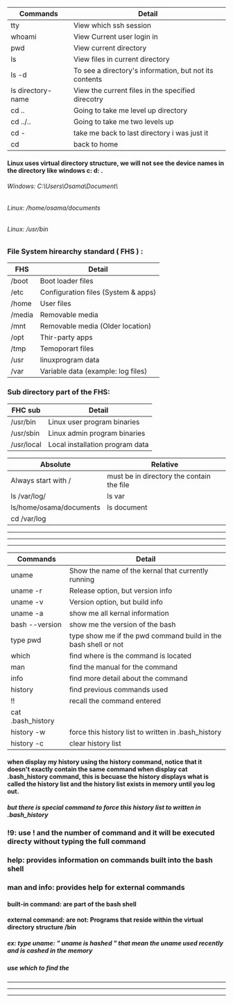 Commands|Detail
---|---|
tty|View which ssh session
whoami|View Current user login in
pwd|View current directory
ls|View files in current directory
ls -d|To see a directory's information, but not its contents  
ls directory-name|View the current files in the specified direcotry 
cd ..|Going to take me level up directory 
cd ../..|Going to take me two levels up
cd -| take me back to last directory i was just it 
cd|back to home

#### Linux uses virtual directory structure, we will not see the device names in the directory like windows c: d: . 
###### Windows: C:\Users\Osama\Document\
###### Linux: /home/osama/documents
###### Linux: /usr/bin

### File System hirearchy standard ( FHS ) :
FHS|Detail 
---|---|
/boot|Boot loader files
/etc|Configuration files (System & apps)
/home|User files
/media|Removable media
/mnt|Removable media (Older location)
/opt|Thir-party apps
/tmp|Temoporart files
/usr|linuxprogram data
/var|Variable data (example: log files)


### Sub directory part of the FHS:
FHC sub|Detail
---|---|
/usr/bin|Linux user program binaries
/usr/sbin|Linux admin program binaries
/usr/local|Local installation program data


Absolute|Relative
---|---|
Always start with /|must be in directory the contain the file
ls /var/log/|ls var
ls/home/osama/documents|ls document
cd /var/log|

---
---
---

Commands|Detail
---|---|
uname|Show the name of the kernal that currently running
uname -r|Release option, but version info
uname -v|Version option, but build info
uname -a|show me all kernal information
bash --version|show me the version of the bash
type pwd|type show me if the pwd command build in the bash shell or not
which| find where is the command is located 
man| find the manual for the command 
info| find more detail about the command
history| find previous commands used
!!|recall the command entered
cat .bash_history|
history -w|force this history list to written in .bash_history
history -c| clear history list

#### when display my history using the history command, notice that it doesn't exactly contain the same command when display cat .bash_history command, this is becuase the history displays what is called the history list and the history list exists in memory until you log out.
##### but there is special command to force this history list to written in .bash_history 
### !9: use ! and the number of command and it will be executed directy without typing the full command
### help: provides information on commands built into the bash shell
### man and info: provides help for external commands

#### built-in command: are part of the bash shell 
#### external command: are not: Programs that reside within the virtual directory structure /bin

##### ex: type uname: " uname is hashed " that mean the uname used recently and is cashed in the memory
##### use which to find the 

---
---
---







































































































